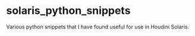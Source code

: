 # solaris_python_snippets
Various python snippets that I have found useful for use in Houdini Solaris.
